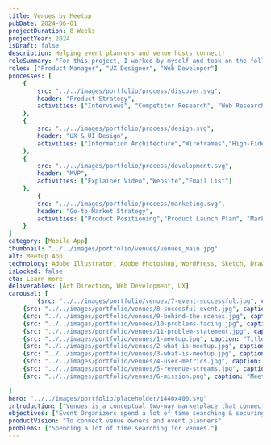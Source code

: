 ```yaml
---
title: Venues by Meetup
pubDate: 2024-06-01
projectDuration: 8 Weeks
projectYear: 2024
isDraft: false
description: Helping event planners and venue hosts connect! 
roleSummary: "For this project, I worked by myself and took on the following roles."
roles: ["Product Manager", "UX Designer", "Web Developer"]
processes: [
    {
        src: "../../images/portfolio/process/discover.svg",
        header: "Product Strategy",
        activities: ["Interviews", "Competitor Research", "Web Research", "Product Strategy", "Problem Space", "Problem Statement"]
    },
    {
        src: "../../images/portfolio/process/design.svg",
        header: "UX & UI Design",
        activities: ["Information Architecture","Wireframes","High-Fidelity Mock-ups"]
    },
    {
        src: "../../images/portfolio/process/development.svg",
        header: "MVP",
        activities: ["Explainer Video","Website","Email List"]
    },
        {
        src: "../../images/portfolio/process/marketing.svg",
        header: "Go-to-Market Strategy",
        activities: ["Product Positioning","Product Launch Plan", "Marketing Plan"]
    }
]
category: [Mobile App]
thumbnail: "../../images/portfolio/venues/venues_main.jpg"
alt: Meetup App
technology: Adobe Illustrator, Adobe Photoshop, WordPress, Sketch, DrawIO, Google Tag Manager, 
isLocked: false
cta: Learn more
deliverables: [Art Direction, Web Development, UX]
carousel: [
        {src: "../../images/portfolio/venues/7-event-successful.jpg", caption: "What makes an Event Successful"}, 
    {src: "../../images/portfolio/venues/8-succesful-event.jpg", caption: "Attributes of a Successful Event"}, 
    {src: "../../images/portfolio/venues/9-behind-the-scenes.jpg", caption: "Event planner To do List"}, 
    {src: "../../images/portfolio/venues/10-problems-facing.jpg", caption: "Problems Organizers are facing"}, 
    {src: "../../images/portfolio/venues/11-problem-statement.jpg", caption: "Problem Statement"}, 
    {src: "../../images/portfolio/venues/1-meetup.jpg", caption: "Title Slide"},   
    {src: "../../images/portfolio/venues/2-what-is-meetup.jpg", caption: "What is Meetup?"},    
    {src: "../../images/portfolio/venues/3-what-is-meetup.jpg", caption: "Meetup Explaination"}, 
    {src: "../../images/portfolio/venues/4-user-metrics.jpg", caption: "Current Meetup User Metrics"}, 
    {src: "../../images/portfolio/venues/5-revenue-streams.jpg", caption: "Revenue Streams"}, 
    {src: "../../images/portfolio/venues/6-mission.png", caption: "Meetup's Mission Statement"} 

]
hero: "../../images/portfolio/placeholder/1440x400.svg"
introduction: ["Venues is a conceptual two-way marketplace that connects venue owners with event hosts","This project was conceived during my Product Management course from BrainStation Vancouver and as a recommendation to select an existing company to enhance an existing product or create a new product.", "For this project, I've selected Meetup as my company to address a problem space that still exist today."]
objectives: ["Event Organizers spend a lot of time searching & securing consistent venues for their groups."]
productVision: "To connect venue owners and event planners"
problems: ["Spending a lot of time searching for venues."]
---
```




<!-- 
<section class="container">
<span class="portfolio-case-study-header">Case Study Details</span>
</section>

<section class="container">
<h2 class="container-header">Challenges</h2>
<div class="container-content">
<div class="container-item">
<img class="container-image" src="https://placehold.co/300x300?text=challenges">
<h4 class="container-subheader">Custom Static generating PHP</h4>
<p>The content management system that it is on is not user-friendly and is very difficult to update for non-technical staff members.</p>

</div>
<div class="container-item">
<img class="container-image" src="https://placehold.co/300x300?text=challenges 2">
<h4 class="container-subheader">Limited time & resources</h4>
<p>The content management system that it is on is not user-friendly and is very difficult to update for non-technical staff members.</p>
</div>
</div>
<div class="container-item">
<img class="container-image" src="https://placehold.co/300x300?text=challenges 2">
<h4 class="container-subheader">Limited time & resources</h4>
<p>The content management system that it is on is not user-friendly and is very difficult to update for non-technical staff members.</p>
</div>
</div>
</section>
<section class="container">
<h3 class="container-header">Problem Statement C</h3>
<h4 class="problem-statement">Updates to the websites are very slow and limited to only a few who know how to change content.
</h4>
</section> -->


<!--

## DISCOVERY
### Interviewing Internal Subject Matter Experts

Some example questions that we asked were the following:
- What are rental customers looking for when booking an RV?
- What does rental operations need to help generate revenue?
- What are the KPIs we are using to determine success?

One of our subject matter experts has been part of the rental division since its inception and the interview process gave us a lot of insights and information about rental customers and their behaviours. 

### CHALLENGES
- No web analytics 
- Booking System on a separate platform


### PROBLEM STATEMENT
- Four Seasons RV Rentals looks different than Fraserway RV
- How do we make it more accessible to other internal staff


### Interviewing Subject Matter Experts
We interviewed our subject matter experts to try and figure out what was important for their customers.

Some example questions that we asked were the following:
- What are rental customers looking for when booking an RV?
- What does rental operations need to help generate revenue?
- What are the KPIs we are using to determine success?

One of our subject matter experts has been part of the rental division since its inception and the interview process gave us a lot of insights and information about rental customers and their behaviours. 

### Understanding the Competition
From our interview, we identified the competition and performed a competitor analysis to better understand what the competition is doing for their customers. 

Some example questions that our team had asked were the following:
- What information does our competitors have that we can easily put in place. 
- What features does our competitors have that we currently do not.
- What services do we currently offer that we aren't telling our customers.

These types of questions help us identify, how we can differentiate against our competitors.

### Identifying the Platform
Updating the content manually through a code editor was not sustainable as it was built with PHP. This made it technically difficult for other team members to update the website with new offers or content. We decided on a platform that the department was familiar with so it can be easily updated by everyone else.

### Information Architecture
The content of the old website was copied and analyzed to help identify themes. We also reviewed our notes from the interview to ensure that key elements noted by the subject matter experts are taken into consideration at this stage.

We defined each category and then prioritized the content balancing business goals and user needs. 

### User Flow
A user flow diagram was then created to help guide users through what was required to make a booking request.

## 02 SYNTHESIZING A SOLUTION
After reviewing all of our notes, we synthesized the research to prescribed a solution for the department.

### Lo & Hi-fidelity Mockups
A lo-fidelity diagram was created in sketch to help guide users through what was required to make a booking request. A Hi-fidelity prototype was also created to help the rental department visualize the art direction and conceptual website.

## 03 EXECUTION
Once the concept had been approved, we created UI mockups on key template pages only for approval due to timeline and resource availability.

### Staging the website
A staging site was provided by IT to facilitate testing and provide a space for us to make our updates.

### Producing Design Assets
After creating the rest of the mockups, we extracted a list of images and sizes to be produced by our designer.

## 04 APPROVALS & FINAL REVISIONS 
We sat down with the rental department to go through the new website page by page as well as give them the opportunity to further explore after the presentation. 

### Setting Up Google Tag Manager for Analytics and Event Tracking
Google tag manager was placed with Universal Analytics and event tracking KPIs into analytics. 

## 05 RESULT
The website replatform was deem a success and the art direction provided by me was received favouribly by the VP of Rentals. Overall bookings and traffic have also increased as a result. -->
